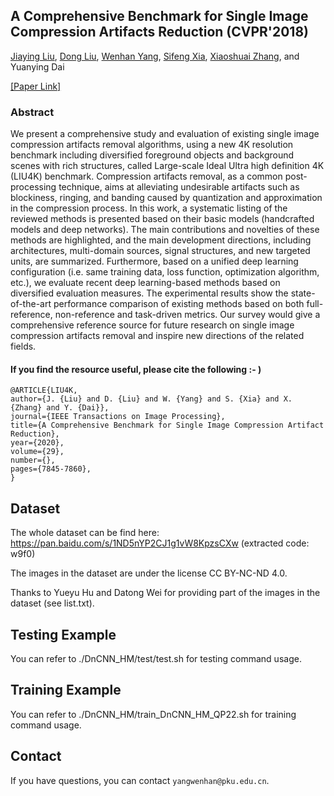 ## A Comprehensive Benchmark for Single Image Compression Artifacts Reduction (CVPR'2018)

[Jiaying Liu](http://39.96.165.147/people/liujiaying.html), 
[Dong Liu](http://staff.ustc.edu.cn/~dongeliu/), 
[Wenhan Yang](https://flyywh.github.io/), 
[Sifeng Xia](http://39.96.165.147/people/xsf.html),
[Xiaoshuai Zhang](https://i.buriedjet.com/),
and Yuanying Dai

[[Paper Link]](https://arxiv.org/abs/1909.03647)

### Abstract

We present a comprehensive study and evaluation of existing single image compression artifacts removal algorithms, using a new 4K resolution benchmark including diversified foreground objects and background scenes with rich structures, called Large-scale Ideal Ultra high definition 4K (LIU4K) benchmark. Compression artifacts removal, as a common post-processing technique, aims at alleviating undesirable artifacts such as blockiness, ringing, and banding caused by quantization and approximation in the compression process. In this work, a systematic listing of the reviewed methods is presented based on their basic models (handcrafted models and deep networks). The main contributions and novelties of these methods are highlighted, and the main development directions, including architectures, multi-domain sources, signal structures, and new targeted units, are summarized. Furthermore, based on a unified deep learning configuration (i.e. same training data, loss function, optimization algorithm, etc.), we evaluate recent deep learning-based methods based on diversified evaluation measures. The experimental results show the state-of-the-art performance comparison of existing methods based on both full-reference, non-reference and task-driven metrics. Our survey would give a comprehensive reference source for future research on single image compression artifacts removal and inspire new directions of the related fields.

#### If you find the resource useful, please cite the following :- )

```
@ARTICLE{LIU4K,
author={J. {Liu} and D. {Liu} and W. {Yang} and S. {Xia} and X. {Zhang} and Y. {Dai}},
journal={IEEE Transactions on Image Processing}, 
title={A Comprehensive Benchmark for Single Image Compression Artifact Reduction}, 
year={2020},
volume={29},
number={},
pages={7845-7860},
}
```

## Dataset

The whole dataset can be find here:
https://pan.baidu.com/s/1ND5nYP2CJ1g1vW8KpzsCXw (extracted code: w9f0)

The images in the dataset are under the license CC BY-NC-ND 4.0. 

Thanks to Yueyu Hu and Datong Wei for providing part of the images in the dataset (see list.txt).

## Testing Example
You can refer to ./DnCNN_HM/test/test.sh for testing command usage.

## Training Example
You can refer to ./DnCNN_HM/train_DnCNN_HM_QP22.sh for training command usage.

## Contact

If you have questions, you can contact `yangwenhan@pku.edu.cn`.



